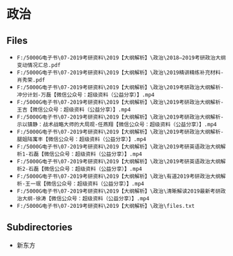 # 政治

## Files

- `F:/5000G电子书\07-2019考研资料\2019【大纲解析】\政治\2018—2019考研政治大纲变动情况汇总.pdf`
- `F:/5000G电子书\07-2019考研资料\2019【大纲解析】\政治\2019精讲精练补充材料-肖秀荣.pdf`
- `F:/5000G电子书\07-2019考研资料\2019【大纲解析】\政治\2019考研政治大纲解析-冲分计划-万磊【微信公众号：超级资料（公益分享）】.mp4`
- `F:/5000G电子书\07-2019考研资料\2019【大纲解析】\政治\2019考研政治大纲解析-王吉【微信公众号：超级资料（公益分享）】.mp4`
- `F:/5000G电子书\07-2019考研资料\2019【大纲解析】\政治\2019考研政治大纲解析-示以镇静：战术战略大师的大局观-任燕翔【微信公众号：超级资料（公益分享）】.mp4`
- `F:/5000G电子书\07-2019考研资料\2019【大纲解析】\政治\2019考研政治大纲解析-腿姐陆寓丰【微信公众号：超级资料（公益分享）】.mp4`
- `F:/5000G电子书\07-2019考研资料\2019【大纲解析】\政治\2019考研英语政治大纲解析1-石磊【微信公众号：超级资料（公益分享）】.mp4`
- `F:/5000G电子书\07-2019考研资料\2019【大纲解析】\政治\2019考研英语政治大纲解析2-石磊【微信公众号：超级资料（公益分享）】.mp4`
- `F:/5000G电子书\07-2019考研资料\2019【大纲解析】\政治\有道2019考研政治大纲解析-王一珉【微信公众号：超级资料（公益分享）】.mp4`
- `F:/5000G电子书\07-2019考研资料\2019【大纲解析】\政治\清晰解读2019最新考研政治大纲-徐涛【微信公众号：超级资料（公益分享）】.mp4`
- `F:/5000G电子书\07-2019考研资料\2019【大纲解析】\政治\files.txt`

## Subdirectories

- 新东方
